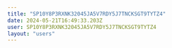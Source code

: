 ```yaml
---
title: "SP10Y8P3RXNK32045JA5V7RDY5J7TNCKSGT9TYTZ4"
date: 2024-05-21T16:49:33.203Z
user: SP10Y8P3RXNK32045JA5V7RDY5J7TNCKSGT9TYTZ4
layout: "users"
---
```

    